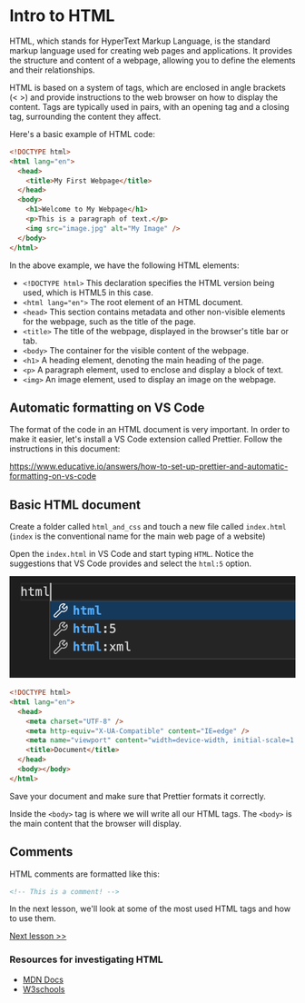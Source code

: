 # Intro to HTML

HTML, which stands for HyperText Markup Language, is the standard markup language used for creating web pages and applications. It provides the structure and content of a webpage, allowing you to define the elements and their relationships.

HTML is based on a system of tags, which are enclosed in angle brackets (< >) and provide instructions to the web browser on how to display the content. Tags are typically used in pairs, with an opening tag and a closing tag, surrounding the content they affect.

Here's a basic example of HTML code:

```html
<!DOCTYPE html>
<html lang="en">
  <head>
    <title>My First Webpage</title>
  </head>
  <body>
    <h1>Welcome to My Webpage</h1>
    <p>This is a paragraph of text.</p>
    <img src="image.jpg" alt="My Image" />
  </body>
</html>
```

In the above example, we have the following HTML elements:

- `<!DOCTYPE html>` This declaration specifies the HTML version being used, which is HTML5 in this case.
- `<html lang="en">` The root element of an HTML document.
- `<head>` This section contains metadata and other non-visible elements for the webpage, such as the title of the page.
- `<title>`  The title of the webpage, displayed in the browser's title bar or tab.
- `<body>` The container for the visible content of the webpage.
- `<h1>` A heading element, denoting the main heading of the page.
- `<p>` A paragraph element, used to enclose and display a block of text.
- `<img>` An image element, used to display an image on the webpage.

## Automatic formatting on VS Code

The format of the code in an HTML document is very important. In order to make it easier, let's install a VS Code extension called Prettier. Follow the instructions in this document:

https://www.educative.io/answers/how-to-set-up-prettier-and-automatic-formatting-on-vs-code


## Basic HTML document

Create a folder called `html_and_css` and touch a new file called `index.html` (`index` is the conventional name for the main web page of a website)

Open the `index.html` in VS Code and start typing `HTML`. Notice the suggestions that VS Code provides and select the `html:5` option.

![HTML 5 shortcut](./images/html5_shortcut.png)

```html
<!DOCTYPE html>
<html lang="en">
  <head>
    <meta charset="UTF-8" />
    <meta http-equiv="X-UA-Compatible" content="IE=edge" />
    <meta name="viewport" content="width=device-width, initial-scale=1.0" />
    <title>Document</title>
  </head>
  <body></body>
</html>
```

Save your document and make sure that Prettier formats it correctly. 

Inside the `<body>` tag is where we will write all our HTML tags. The `<body>` is the main content that the browser will display. 

## Comments 

HTML comments are formatted like this:

```html
<!-- This is a comment! -->
```

In the next lesson, we'll look at some of the most used HTML tags and how to use them.

[Next lesson >>](./2_html_elements.md)

### Resources for investigating HTML 

- [MDN Docs](https://developer.mozilla.org/en-US/docs/Learn/HTML)
- [W3schools](https://www.w3schools.com/html/default.asp)